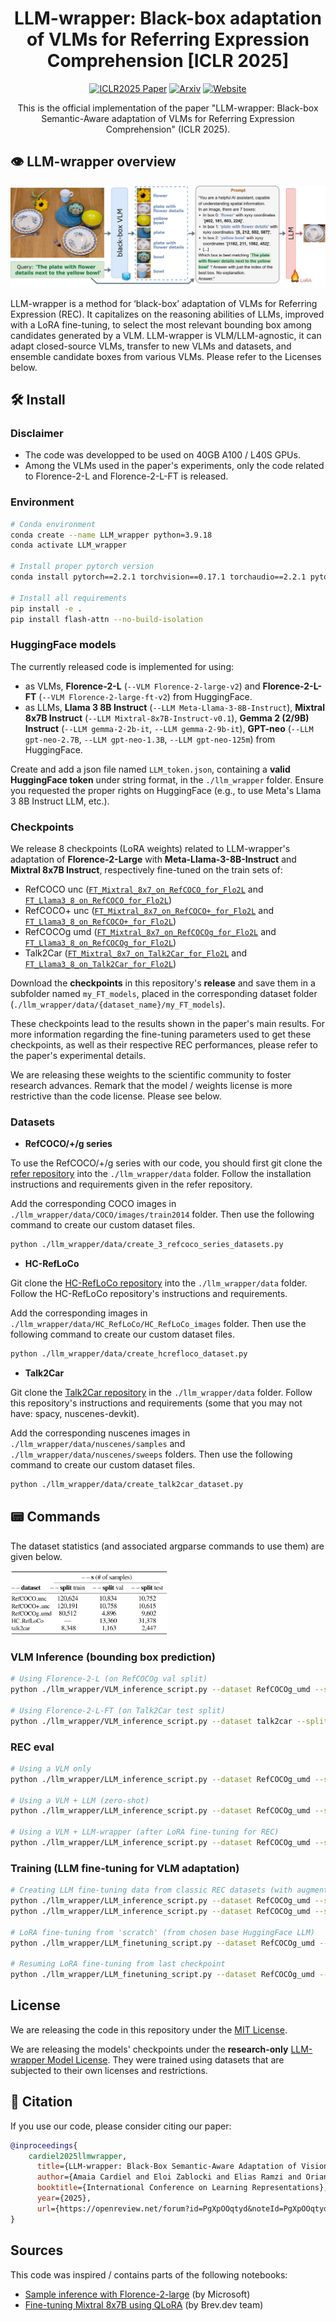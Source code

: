 <div align="center">

# LLM-wrapper: Black-box adaptation of VLMs for Referring Expression Comprehension [ICLR 2025]

[![ICLR2025 Paper](https://img.shields.io/badge/paper-ICLR2025-brightgreen)](https://openreview.net/forum?id=PgXpOOqtyd&noteId=PgXpOOqtyd)  [![Arxiv](https://img.shields.io/badge/arXiv-Paper-blue.svg)](https://arxiv.org/abs/2409.11919)
[![Website](https://img.shields.io/badge/Project-Website-87CEEB)](https://valeoai.github.io/publications/llm_wrapper/)

This is the official implementation of the paper "LLM-wrapper: Black-box Semantic-Aware adaptation of VLMs for Referring Expression Comprehension" (ICLR 2025).

</div>

## 👁️ LLM-wrapper overview

<img src="./assets/LLM_wrapper_new.png">

LLM-wrapper is a method for ‘black-box’ adaptation of VLMs for Referring Expression (REC). It capitalizes on the reasoning abilities of LLMs, improved with a LoRA fine-tuning, to select the most relevant bounding box among candidates generated by a VLM. LLM-wrapper is VLM/LLM-agnostic, it can adapt closed-source VLMs, transfer to new VLMs and datasets, and ensemble candidate boxes from various VLMs. Please refer to the Licenses below.

## :hammer_and_wrench: Install

### Disclaimer

* The code was developped to be used on 40GB A100 / L40S GPUs.
* Among the VLMs used in the paper's experiments, only the code related to Florence-2-L and Florence-2-L-FT is released.

### Environment

```bash
# Conda environment
conda create --name LLM_wrapper python=3.9.18
conda activate LLM_wrapper

# Install proper pytorch version
conda install pytorch==2.2.1 torchvision==0.17.1 torchaudio==2.2.1 pytorch-cuda=11.8 -c pytorch -c nvidia

# Install all requirements
pip install -e .
pip install flash-attn --no-build-isolation
```

### HuggingFace models

The currently released code is implemented for using:
* as VLMs, **Florence-2-L** (``--VLM Florence-2-large-v2``) and **Florence-2-L-FT** (``--VLM Florence-2-large-ft-v2``) from HuggingFace.
* as LLMs, **Llama 3 8B Instruct** (``--LLM Meta-Llama-3-8B-Instruct``), **Mixtral 8x7B Instruct** (``--LLM Mixtral-8x7B-Instruct-v0.1``), **Gemma 2 (2/9B) Instruct** (``--LLM gemma-2-2b-it``, ``--LLM gemma-2-9b-it``), **GPT-neo** (``--LLM gpt-neo-2.7B``, ``--LLM gpt-neo-1.3B``, ``--LLM gpt-neo-125m``) from HuggingFace.

Create and add a json file named ``LLM_token.json``, containing a **valid HuggingFace token** under string format, in the ``./llm_wrapper`` folder. Ensure you requested the proper rights on HuggingFace (e.g., to use Meta's
Llama 3 8B Instruct LLM, etc.).

### Checkpoints

We release 8 checkpoints (LoRA weights) related to LLM-wrapper's adaptation of **Florence-2-Large** with **Meta-Llama-3-8B-Instruct** and **Mixtral 8x7B Instruct**, respectively fine-tuned on the train sets of:
* RefCOCO  unc ([``FT_Mixtral_8x7_on_RefCOCO_for_Flo2L``]() and [``FT_Llama3_8_on_RefCOCO_for_Flo2L``]())
* RefCOCO+ unc ([``FT_Mixtral_8x7_on_RefCOCO+_for_Flo2L``]() and [``FT_Llama3_8_on_RefCOCO+_for_Flo2L``]())
* RefCOCOg umd ([``FT_Mixtral_8x7_on_RefCOCOg_for_Flo2L``]() and [``FT_Llama3_8_on_RefCOCOg_for_Flo2L``]())
* Talk2Car     ([``FT_Mixtral_8x7_on_Talk2Car_for_Flo2L``]() and [``FT_Llama3_8_on_Talk2Car_for_Flo2L``]())

Download the **checkpoints** in this repository's **release** and save them in a subfolder named ``my_FT_models``, placed in the corresponding dataset folder (``./llm_wrapper/data/{dataset_name}/my_FT_models``).

These checkpoints lead to the results shown in the paper's main results. For more information regarding the fine-tuning parameters used to get these checkpoints, as well as their respective REC performances, please refer to the paper's experimental details.

We are releasing these weights to the scientific community to foster research advances. Remark that the model / weights license is more restrictive than the code license. Please see below.

### Datasets

* **RefCOCO/+/g series**

To use the RefCOCO/+/g series with our code, you should first git clone the [refer repository](https://github.com/lichengunc/refer) into the ``./llm_wrapper/data`` folder. Follow the installation instructions and requirements given in the refer repository.

Add the corresponding COCO images in ``./llm_wrapper/data/COCO/images/train2014`` folder. Then use the following command to create our custom dataset files.

```bash
python ./llm_wrapper/data/create_3_refcoco_series_datasets.py
```

* **HC-RefLoCo**

Git clone the [HC-RefLoCo repository](https://github.com/ZhaoJingjing713/HC-RefLoCo) into the ``./llm_wrapper/data`` folder. Follow the HC-RefLoCo repository's instructions and requirements.

Add the corresponding images in ``./llm_wrapper/data/HC_RefLoCo/HC_RefLoCo_images`` folder. Then use the following command to create our custom dataset files.

```bash
python ./llm_wrapper/data/create_hcrefloco_dataset.py
```

* **Talk2Car**

Git clone the [Talk2Car repository](https://github.com/talk2car/Talk2Car.git) in the ``./llm_wrapper/data`` folder. Follow this repository's instructions and requirements (some that you may not have: spacy, nuscenes-devkit).

Add the corresponding nuscenes images in ``./llm_wrapper/data/nuscenes/samples`` and ``./llm_wrapper/data/nuscenes/sweeps`` folders. Then use the following command to create our custom dataset files.

```bash
python ./llm_wrapper/data/create_talk2car_dataset.py
```

## :pager: Commands

The dataset statistics (and associated argparse commands to use them) are given below.

<p align="left">
  <img src="./assets/dataset_commands.png" width="50%">
</p>


### VLM Inference (bounding box prediction)
```bash
# Using Florence-2-L (on RefCOCOg val split)
python ./llm_wrapper/VLM_inference_script.py --dataset RefCOCOg_umd --split val --s 4896 --VLM Florence-2-large-v2

# Using Florence-2-L-FT (on Talk2Car test split)
python ./llm_wrapper/VLM_inference_script.py --dataset talk2car --split test --s 2447 --VLM Florence-2-large-ft-v2
```

### REC eval

```bash
# Using a VLM only
python ./llm_wrapper/LLM_inference_script.py --dataset RefCOCOg_umd --split val --s 4896 --VLM Florence-2-large-v2 --VLM_only

# Using a VLM + LLM (zero-shot)
python ./llm_wrapper/LLM_inference_script.py --dataset RefCOCOg_umd --split val --s 4896 --VLM Florence-2-large-v2 --LLM Meta-Llama-3-8B-Instruct

# Using a VLM + LLM-wrapper (after LoRA fine-tuning for REC)
python ./llm_wrapper/LLM_inference_script.py --dataset RefCOCOg_umd --split val --s 4896 --VLM Florence-2-large-v2 --LLM FT_Llama3_8_on_RefCOCOg_for_Flo2L
```


### Training (LLM fine-tuning for VLM adaptation)
```bash
# Creating LLM fine-tuning data from classic REC datasets (with augmentation)
python ./llm_wrapper/LLM_inference_script.py --dataset RefCOCOg_umd --split train --s 80000 --FT --VLM Florence-2-large-v2 --LLM Meta-Llama-3-8B-Instruct
python ./llm_wrapper/LLM_inference_script.py --dataset RefCOCOg_umd --split val --s 500 --FT --VLM Florence-2-large-v2 --LLM Meta-Llama-3-8B-Instruct

# LoRA fine-tuning from 'scratch' (from chosen base HuggingFace LLM)
python ./llm_wrapper/LLM_finetuning_script.py --dataset RefCOCOg_umd --Nb_train_data 80000 --Nb_val_data 500 --VLM Florence-2-large-v2 --LLM Meta-Llama-3-8B-Instruct

# Resuming LoRA fine-tuning from last checkpoint
python ./llm_wrapper/LLM_finetuning_script.py --dataset RefCOCOg_umd --Nb_train_data 80000 --Nb_val_data 500 --VLM Florence-2-large-v2 --LLM Meta-Llama-3-8B-Instruct --resume
```

## License

We are releasing the code in this repository under the [MIT License](LICENSE).

We are releasing the models' checkpoints under the **research-only** [LLM-wrapper Model License](LICENSE_MODEL). They were trained using datasets that are subjected to their own licenses and restrictions.

## 📜 Citation
If you use our code, please consider citing our paper:

```bibtex
@inproceedings{
    cardiel2025llmwrapper,
      title={LLM-wrapper: Black-Box Semantic-Aware Adaptation of Vision-Language Models for Referring Expression Comprehension},
      author={Amaia Cardiel and Eloi Zablocki and Elias Ramzi and Oriane Siméoni and Matthieu Cord},
      booktitle={International Conference on Learning Representations},
      year={2025},
      url={https://openreview.net/forum?id=PgXpOOqtyd&noteId=PgXpOOqtyd}
}
```

## Sources

This code was inspired / contains parts of the following notebooks:
* [Sample inference with Florence-2-large](https://huggingface.co/microsoft/Florence-2-large/blob/main/sample_inference.ipynb) (by Microsoft)
* [Fine-tuning Mixtral 8x7B using QLoRA](https://github.com/brevdev/notebooks/blob/main/mixtral-finetune-own-data.ipynb) (by Brev.dev team)



